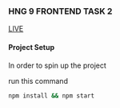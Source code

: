### HNG 9 FRONTEND TASK 2

[LIVE](https://hng-task-2-jeff.netlify.app/)

#### Project Setup

In order to spin up the project

run this command

```bash
npm install && npm start
```
